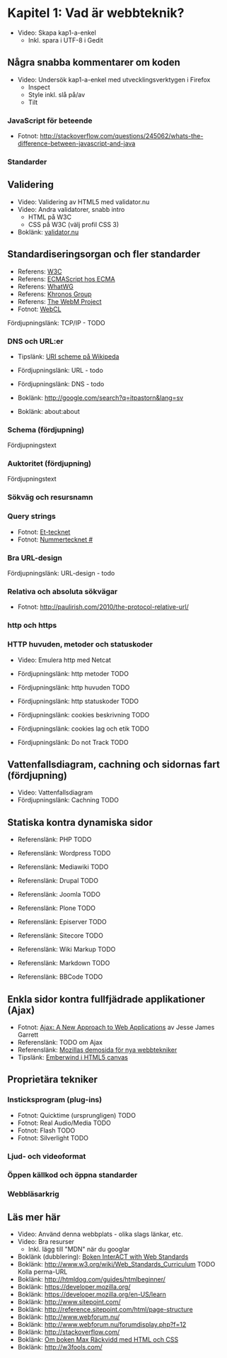 # Kapitel 1: Vad är webbteknik?

 * Video: Skapa kap1-a-enkel
   * Inkl. spara i UTF-8 i Gedit
 
## Några snabba kommentarer om koden

 * Video: Undersök kap1-a-enkel med utvecklingsverktygen i Firefox
   * Inspect
   * Style inkl. slå på/av
   * Tilt
 
### JavaScript för beteende

 * Fotnot: http://stackoverflow.com/questions/245062/whats-the-difference-between-javascript-and-java

### Standarder

## Validering

 * Video: Validering av HTML5 med validator.nu
 * Video: Andra validatorer, snabb intro
   * HTML på W3C
   * CSS på W3C (välj profil CSS 3)
 * Boklänk: [validator.nu](http://validator.nu/)

## Standardiseringsorgan och fler standarder

 * Referens: [W3C](http://w3.org)
 * Referens: [ECMAScript hos ECMA](http://www.ecma-international.org/publications/standards/Stnindex.htm#Software)
 * Referens: [WhatWG](http://www.whatwg.org/)
 * Referens: [Khronos Group](http://www.khronos.org/webgl/)
 * Referens: [The WebM Project](http://www.webmproject.org/)
 * Fotnot: [WebCL](http://www.khronos.org/webcl/wiki/Main_Page)

Fördjupningslänk: TCP/IP - TODO

### DNS och URL:er

 * Tipslänk: [URI scheme på Wikipeda](http://en.wikipedia.org/wiki/URI_scheme)

 * Fördjupningslänk: URL - todo
 * Fördjupningslänk: DNS - todo

 * Boklänk: http://google.com/search?q=itpastorn&lang=sv
 * Boklänk: about:about

### Schema (fördjupning)

Fördjupningstext

### Auktoritet (fördjupning)

Fördjupningstext

### Sökväg och resursnamn

### Query strings

 * Fotnot: [Et-tecknet](http://sv.wikipedia.org/wiki/Et-tecken)
 * Fotnot: [Nummertecknet #](http://sv.wikipedia.org/wiki/Nummertecken)

### Bra URL-design
Fördjupningslänk: URL-design - todo

### Relativa och absoluta sökvägar

* Fotnot: http://paulirish.com/2010/the-protocol-relative-url/

### http och https

### HTTP huvuden, metoder och statuskoder

 * Video: Emulera http med Netcat

 * Fördjupningslänk: http metoder TODO
 * Fördjupningslänk: http huvuden TODO
 * Fördjupningslänk: http statuskoder TODO
 * Fördjupningslänk: cookies beskrivning TODO
 * Fördjupningslänk: cookies lag och etik TODO
 * Fördjupningslänk: Do not Track TODO

## Vattenfallsdiagram, cachning och sidornas fart (fördjupning)

 * Video: Vattenfallsdiagram
 * Fördjupningslänk: Cachning TODO

## Statiska kontra dynamiska sidor

 * Referenslänk: PHP TODO

 * Referenslänk: Wordpress TODO
 * Referenslänk: Mediawiki TODO
 * Referenslänk: Drupal TODO
 * Referenslänk: Joomla TODO
 * Referenslänk: Plone TODO
 * Referenslänk: Episerver TODO
 * Referenslänk: Sitecore TODO

 * Referenslänk: Wiki Markup TODO
 * Referenslänk: Markdown TODO
 * Referenslänk: BBCode TODO

## Enkla sidor kontra fullfjädrade applikationer (Ajax)

 * Fotnot: [Ajax: A New Approach to Web Applications](http://www.adaptivepath.com/ideas/ajax-new-approach-web-applications) av Jesse James Garrett
 * Referenslänk: TODO om Ajax
 * Referenslänk: [Mozillas demosida för nya webbtekniker](https://developer.mozilla.org/en-US/demos/)
 * Tipslänk: [Emberwind i HTML5 canvas](http://my.opera.com/chooseopera/blog/2011/07/07/emberwind-a-html5-masterpiece)
 
 
 

## Proprietära tekniker
### Insticksprogram (plug-ins)

 * Fotnot: Quicktime (ursprungligen) TODO
 * Fotnot: Real Audio/Media TODO
 * Fotnot: Flash TODO
 * Fotnot: Silverlight TODO

### Ljud- och videoformat
### Öppen källkod och öppna standarder
### Webbläsarkrig

## Läs mer här

 * Video: Använd denna webbplats - olika slags länkar, etc.
 * Video: Bra resurser
   * Inkl. lägg till "MDN" när du googlar
 * Boklänk (dubblering): [Boken InterACT with Web Standards](http://interactwithwebstandards.com/)
 * Boklänk: http://www.w3.org/wiki/Web_Standards_Curriculum   TODO Kolla perma-URL
 * Boklänk: http://htmldog.com/guides/htmlbeginner/
 * Boklänk: https://developer.mozilla.org/
 * Boklänk: https://developer.mozilla.org/en-US/learn
 * Boklänk: http://www.sitepoint.com/
 * Boklänk: http://reference.sitepoint.com/html/page-structure
 * Boklänk: http://www.webforum.nu/
 * Boklänk: http://www.webforum.nu/forumdisplay.php?f=12
 * Boklänk: http://stackoverflow.com/
 * Boklänk: [Om boken Max Räckvidd med HTML och CSS](http://kaxigt.com/2009/11/max-rackvidd-med-html-css-tommy-olsson-berattar-om-sin-bok/)
 * Boklänk: http://w3fools.com/


